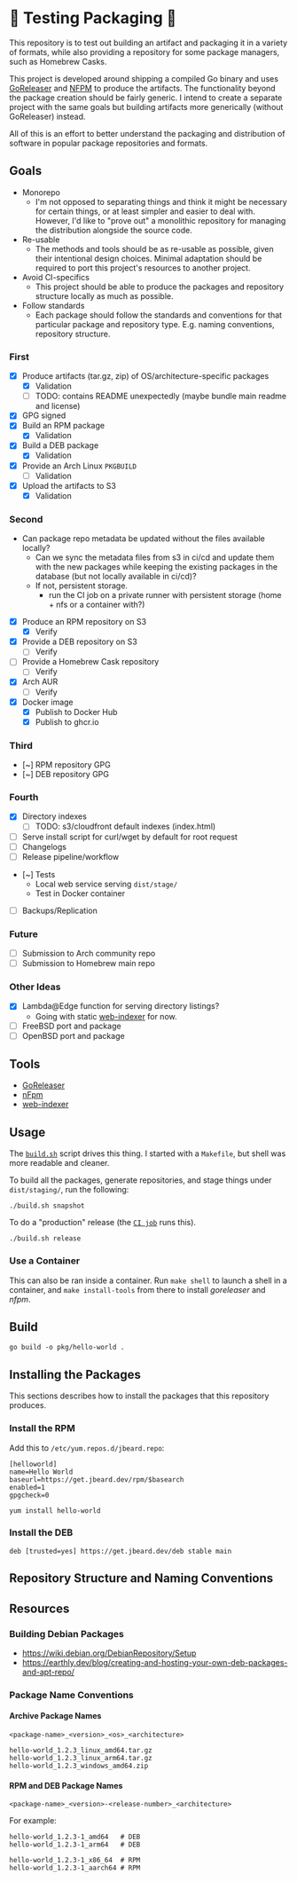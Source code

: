 # 🚧 Testing Packaging 🚧

This repository is to test out building an artifact and
packaging it in a variety of formats, while also providing a
repository for some package managers, such as Homebrew Casks.

This project is developed around shipping a compiled Go binary and uses
[GoReleaser]() and [NFPM]()
to produce the artifacts. The functionality beyond the package creation should
be fairly generic. I intend to create a separate project with the same goals
but building artifacts more generically (without GoReleaser) instead.

All of this is an effort to better understand the packaging and distribution of
software in popular package repositories and formats.

## Goals

* Monorepo
    * I'm not opposed to separating things and think it might be necessary for
      certain things, or at least simpler and easier to deal with. However, I'd
      like to "prove out" a monolithic repository for managing the distribution
      alongside the source code.
* Re-usable
    * The methods and tools should be as re-usable as possible, given their
      intentional design choices. Minimal adaptation should be required to port
      this project's resources to another project.
* Avoid CI-specifics
    * This project should be able to produce the packages and repository
      structure locally as much as possible.
* Follow standards
    * Each package should follow the standards and conventions for that
      particular package and repository type. E.g. naming conventions,
      repository structure.

### First

* [x] Produce artifacts (tar.gz, zip) of OS/architecture-specific packages
    * [x] Validation
    * [ ] TODO: contains README unexpectedly (maybe bundle main readme and license)
* [x] GPG signed
* [x] Build an RPM package
    * [x] Validation
* [x] Build a DEB package
    * [x] Validation
* [x] Provide an Arch Linux `PKGBUILD`
    * [ ] Validation
* [x] Upload the artifacts to S3
    * [x] Validation

### Second

* Can package repo metadata be updated without the files available locally?
    * Can we sync the metadata files from s3 in ci/cd and update them with the
      new packages while keeping the existing packages in the database (but not
      locally available in ci/cd)?
    * If not, persistent storage.
        * run the CI job on a private runner with persistent storage (home +
          nfs or a container with?)

* [x] Produce an RPM repository on S3
    * [x] Verify
* [x] Provide a DEB repository on S3
    * [ ] Verify
* [ ] Provide a Homebrew Cask repository
    * [ ] Verify
* [x] Arch AUR
    * [ ] Verify
* [x] Docker image
    * [x] Publish to Docker Hub
    * [x] Publish to ghcr.io

### Third

* [~] RPM repository GPG
* [~] DEB repository GPG

### Fourth

* [x] Directory indexes
  * [ ] TODO: s3/cloudfront default indexes (index.html)
* [ ] Serve install script for curl/wget by default for root request
* [ ] Changelogs
* [ ] Release pipeline/workflow
* [~] Tests
    * Local web service serving `dist/stage/`
    * Test in Docker container
* [ ] Backups/Replication

### Future

* [ ] Submission to Arch community repo
* [ ] Submission to Homebrew main repo

### Other Ideas

* [x] Lambda@Edge function for serving directory listings?
    * Going with static [web-indexer](https://github.com/joshbeard/web-indexer) for now.
* [ ] FreeBSD port and package
* [ ] OpenBSD port and package

## Tools

* [GoReleaser](https://goreleaser.com/)
* [nFpm](https://nfpm.goreleaser.com/)
* [web-indexer](https://github.com/joshbeard/web-indexer)

## Usage

The [`build.sh`](build.sh) script drives this thing. I started with a
`Makefile`, but shell was more readable and cleaner.

To build all the packages, generate repositories, and stage things under
`dist/staging/`, run the following:

```shell
./build.sh snapshot
```

To do a "production" release (the [`CI job`](.github/workflows/ci.yml) runs
this).

```shell
./build.sh release
```

### Use a Container

This can also be ran inside a container. Run `make shell` to launch a shell in
a container, and `make install-tools` from there to install _goreleaser_ and
_nfpm_.

## Build

```shell
go build -o pkg/hello-world .
```

## Installing the Packages

This sections describes how to install the packages that this repository
produces.

### Install the RPM

Add this to `/etc/yum.repos.d/jbeard.repo`:

```plain
[helloworld]
name=Hello World
baseurl=https://get.jbeard.dev/rpm/$basearch
enabled=1
gpgcheck=0
```

```shell
yum install hello-world
```

### Install the DEB

```plain
deb [trusted=yes] https://get.jbeard.dev/deb stable main
```

## Repository Structure and Naming Conventions

## Resources

### Building Debian Packages

* <https://wiki.debian.org/DebianRepository/Setup>
* <https://earthly.dev/blog/creating-and-hosting-your-own-deb-packages-and-apt-repo/>

### Package Name Conventions

#### Archive Package Names

```plain
<package-name>_<version>_<os>_<architecture>
```

```plain
hello-world_1.2.3_linux_amd64.tar.gz
hello-world_1.2.3_linux_arm64.tar.gz
hello-world_1.2.3_windows_amd64.zip
```

#### RPM and DEB Package Names

```plain
<package-name>_<version>-<release-number>_<architecture>
```

For example:

```plain
hello-world_1.2.3-1_amd64   # DEB
hello-world_1.2.3-1_arm64   # DEB

hello-world_1.2.3-1_x86_64  # RPM
hello-world_1.2.3-1_aarch64 # RPM
```

